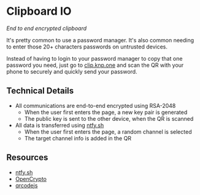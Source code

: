 # Clipboard IO
*End to end encrypted clipboard*

It's pretty common to use a password manager. It's also common needing to enter those 20+ characters passwords on untrusted devices.

Instead of having to login to your password manager to copy that one password you need, just go to [clip.knp.one](https://clip.knp.one) and scan the QR with your phone to securely and quickly send your password.

## Technical Details

- All communications are end-to-end encrypted using RSA-2048
  - When the user first enters the page, a new key pair is generated
  - The public key is sent to the other device, when the QR is scanned
- All data is transferred using [ntfy.sh](https://ntfy.sh)
  - When the user first enters the page, a random channel is selected
  - The target channel info is added in the QR

## Resources

- [ntfy.sh](https://ntfy.sh)
- [OpenCrypto](https://github.com/safebash/opencrypto)
- [qrcodejs](https://github.com/davidshimjs/qrcodejs)
